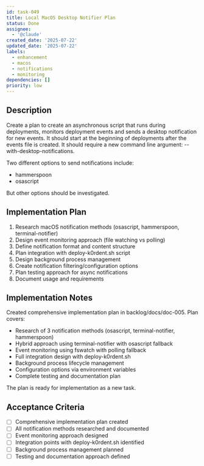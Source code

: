 ```yaml
---
id: task-049
title: Local MacOS Desktop Notifier Plan
status: Done
assignee:
  - '@claude'
created_date: '2025-07-22'
updated_date: '2025-07-22'
labels:
  - enhancement
  - macos
  - notifications
  - monitoring
dependencies: []
priority: low
---
```


## Description

Create a plan to create an asynchronous script that runs during deployments, monitors deployment events and sends a desktop notification for new events.  It should start at the beginning of deployments after the events file is created.  It should require a new command line argument: --with-desktop-notifications.

Two different options to send notifications include:

- hammerspoon
- osascript

But other options should be investigated.

## Implementation Plan

1. Research macOS notification methods (osascript, hammerspoon, terminal-notifier)
2. Design event monitoring approach (file watching vs polling)
3. Define notification format and content structure
4. Plan integration with deploy-k0rdent.sh script
5. Design background process management
6. Create notification filtering/configuration options
7. Plan testing approach for async notifications
8. Document usage and requirements


## Implementation Notes

Created comprehensive implementation plan in backlog/docs/doc-005. Plan covers:
- Research of 3 notification methods (osascript, terminal-notifier, hammerspoon)
- Hybrid approach using terminal-notifier with osascript fallback
- Event monitoring using fswatch with polling fallback
- Full integration design with deploy-k0rdent.sh
- Background process lifecycle management
- Configuration options via environment variables
- Complete testing and documentation plan

The plan is ready for implementation as a new task.
## Acceptance Criteria

- [ ] Comprehensive implementation plan created
- [ ] All notification methods researched and documented
- [ ] Event monitoring approach designed
- [ ] Integration points with deploy-k0rdent.sh identified
- [ ] Background process management planned
- [ ] Testing and documentation approach defined
